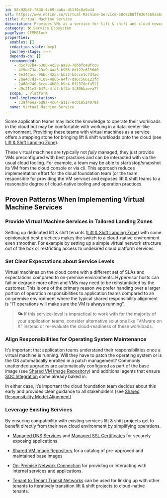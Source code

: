 ```yaml
---
id: 58c92b8f-f836-4c69-aa6a-d11f0c8a9a44
url: https://www.notion.so/Virtual-Machine-Service-58c92b8ff8364c69aa6ad11f0c8a9a44
title: Virtual Machine Service
description: Provides VMs as a service for lift & shift and cloud newcomers.
category: 🛠 Service Ecosystem
pageType: CFMMBlock
properties:
  enables: []
  redaction-state: mvp1
  journey-stage: ⭐️⭐️⭐️
  depends-on: []
  recommended:
    - d5c797b4-6300-4c58-aa98-76bbfc49fcc8
    - 4f9ee73a-23a9-4aa3-b956-0df22e6156d0
    - 6e343acc-95bd-42aa-bb32-bdcce1c7d4ad
    - 2be4d7d1-4109-406b-a4f7-da6c566123fd
    - 2468d240-6cca-4680-b9c4-6f237defa511
    - d9c211e3-647c-4fd7-bf3b-3c806baeea7f
  scope: ☁️ Platform
  tool-implementations:
    - c3af4eea-6d9a-4c64-a117-ec018524979a
  name: Virtual Machine Service
---
```


Some application teams may lack the knowledge to operate their workloads in the cloud but may be comfortable with working in a data-center-like environment. Providing these teams with virtual machines as a service offers a stepping stone for bringing lift & shift workloads onto the cloud (see [Lift & Shift Landing Zone](../tenant-management/lift-and-shift-landing-zone.md)).

These virtual machines are typically not *fully* managed, they just provide VMs preconfigured with best practices and can be interacted with via the usual cloud tooling. For example, a team may be able to start/stop/snapshot its VM from the cloud console or via cli. This approach reduces implementation effort for the cloud foundation team (or the team responsible for providing the VM service) and exposes lift & shift teams to a reasonable degree of cloud-native tooling and operation practices.

## Proven Patterns When Implementing Virtual Machine Services

### Provide Virtual Machine Services in Tailored Landing Zones

Setting up dedicated lift & shift tenants ([Lift & Shift Landing Zone](../tenant-management/lift-and-shift-landing-zone.md)) with some opinionated best practices makes the switch to a cloud-native environment even smoother. For example by setting up a simple virtual network structure out of the box or restricting access to undesired cloud platform services.

### Set Clear Expectations about Service Levels

Virtual machines on the cloud come with a different set of SLAs and expectations compared to on-premise environments. Hypervisor hosts can fail or degrade more often and VMs may need to be reinstantiated by the customer. This is one of the primary reason we prefer handing over a larger portion of operation responsibilities to application teams compared to an on-premise environment where the typical shared responsibility alignment is “IT operations will make sure the VM is always running”.

> **🌤️** If this service-level is impractical to work with for the majority of your application teams, consider alternative solutions like “VMware on X” instead or re-evaluate the cloud-readiness of these workloads.

### Align Responsibilities for Operating System Maintenance

It’s important that application teams understand their responsibilities once a virtual machine is running. Will they have to patch the operating system or is the OS automatically enrolled in a patch management? Commonly unattended upgrades are automatically configured as part of the base image (see [Shared VM Image Repository](./shared-vm-image-repository.md)) and additional agents that ensure  [SOC Integration](../security-and-compliance/soc-integration.md) come already baked in.

In either case, it’s important the cloud foundation team decides about this early and provides clear guidance to all stakeholders (see [Shared Responsibility Model Alignment](../security-and-compliance/shared-responsibility-model-alignment.md)).

### Leverage Existing Services

By ensuring compatibility with existing services lift & shift projects get to benefit directly from their new cloud environment by simplifying operations.

- [Managed DNS Services](./managed-dns-services.md) and [Managed SSL Certificates](./managed-ssl-certificates.md) for securely exposing applications.

- [Shared VM Image Repository](./shared-vm-image-repository.md) for a catalog of pre-approved and maintained base images

- [On-Premise Network Connection](./on-premise-network-connection.md) for providing or interacting with internal services and applications.

- [Tenant to Tenant Transit Networks](./tenant-to-tenant-transit-networks.md) can be used for linking up with other tenants to iteratively transition lift & shift projects to cloud-native tenants.

